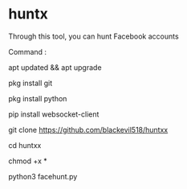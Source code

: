 # huntx
Through this tool, you can hunt Facebook accounts 

Command : 

apt updated && apt upgrade 

pkg install git 

pkg install python 

pip install websocket-client 

git clone https://github.com/blackevil518/huntxx

cd huntxx

chmod +x *

python3 facehunt.py
